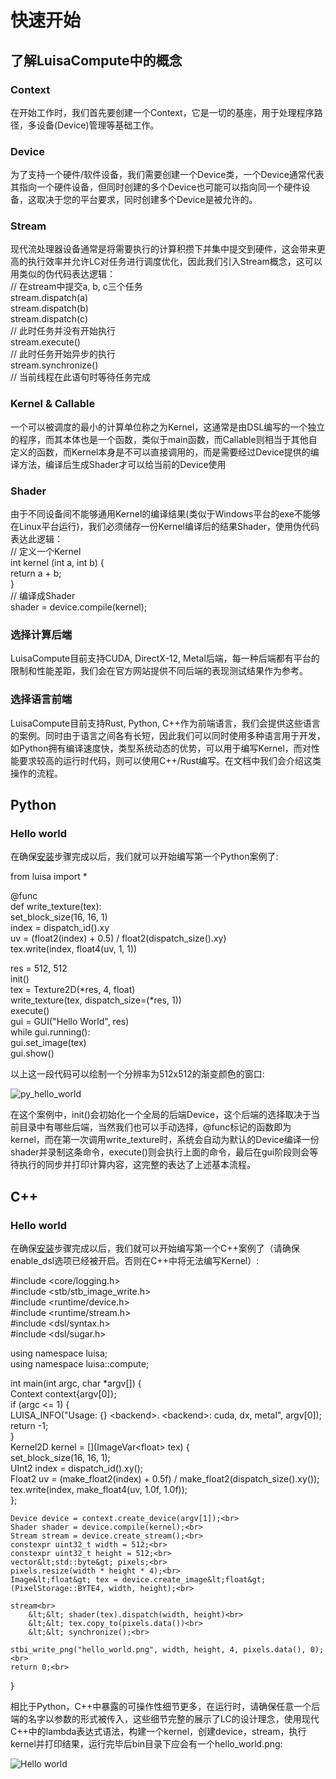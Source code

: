 # 快速开始
## 了解LuisaCompute中的概念
### Context
在开始工作时，我们首先要创建一个Context，它是一切的基座，用于处理程序路径，多设备(Device)管理等基础工作。
### Device
为了支持一个硬件/软件设备，我们需要创建一个Device类，一个Device通常代表其指向一个硬件设备，但同时创建的多个Device也可能可以指向同一个硬件设备，这取决于您的平台要求，同时创建多个Device是被允许的。
### Stream
现代流处理器设备通常是将需要执行的计算积攒下并集中提交到硬件，这会带来更高的执行效率并允许LC对任务进行调度优化，因此我们引入Stream概念，这可以用类似的伪代码表达逻辑：<br>
// 在stream中提交a, b, c三个任务<br>
stream.dispatch(a)<br>
stream.dispatch(b)<br>
stream.dispatch(c)<br>
// 此时任务并没有开始执行<br>
stream.execute()<br>
// 此时任务开始异步的执行<br>
stream.synchronize()<br>
// 当前线程在此语句时等待任务完成<br>
### Kernel & Callable
一个可以被调度的最小的计算单位称之为Kernel，这通常是由DSL编写的一个独立的程序，而其本体也是一个函数，类似于main函数，而Callable则相当于其他自定义的函数，而Kernel本身是不可以直接调用的，而是需要经过Device提供的编译方法，编译后生成Shader才可以给当前的Device使用
### Shader
由于不同设备间不能够通用Kernel的编译结果(类似于Windows平台的exe不能够在Linux平台运行)，我们必须储存一份Kernel编译后的结果Shader，使用伪代码表达此逻辑：<br>
// 定义一个Kernel<br>
int kernel (int a, int b) {<br>
    return a + b;<br>
}<br>
// 编译成Shader<br>
shader = device.compile(kernel);<br>
### 选择计算后端
LuisaCompute目前支持CUDA, DirectX-12, Metal后端，每一种后端都有平台的限制和性能差距，我们会在官方网站提供不同后端的表现测试结果作为参考。
### 选择语言前端
LuisaCompute目前支持Rust, Python, C++作为前端语言，我们会提供这些语言的案例。同时由于语言之间各有长短，因此我们可以同时使用多种语言用于开发，如Python拥有编译速度快，类型系统动态的优势，可以用于编写Kernel，而对性能要求较高的运行时代码，则可以使用C++/Rust编写。在文档中我们会介绍这类操作的流程。
## Python
### Hello world
在确保[安装](installation.html)步骤完成以后，我们就可以开始编写第一个Python案例了:

from luisa import *<br>

@func<br>
def write_texture(tex):<br>
    set_block_size(16, 16, 1)<br>
    index = dispatch_id().xy<br>
    uv = (float2(index) + 0.5) / float2(dispatch_size().xy)<br>
    tex.write(index, float4(uv, 1, 1))<br>

res = 512, 512<br>
init()<br>
tex = Texture2D(*res, 4, float)<br>
write_texture(tex, dispatch_size=(*res, 1))<br>
execute()<br>
gui = GUI("Hello World", res)<br>
while gui.running():<br>
    gui.set_image(tex)<br>
    gui.show()

以上这一段代码可以绘制一个分辨率为512x512的渐变颜色的窗口:

![py_hello_world](IMAGE_DIR/py_hello_world.png)

在这个案例中，init()会初始化一个全局的后端Device，这个后端的选择取决于当前目录中有哪些后端，当然我们也可以手动选择，@func标记的函数即为kernel，而在第一次调用write_texture时，系统会自动为默认的Device编译一份shader并录制这条命令，execute()则会执行上面的命令，最后在gui阶段则会等待执行的同步并打印计算内容，这完整的表达了上述基本流程。
## C++
### Hello world
在确保[安装](installation.html)步骤完成以后，我们就可以开始编写第一个C++案例了（请确保enable_dsl选项已经被开启。否则在C++中将无法编写Kernel）:
<p>
#include &lt;core/logging.h&gt;<br>
#include &lt;stb/stb_image_write.h&gt;<br>
#include &lt;runtime/device.h&gt;<br>
#include &lt;runtime/stream.h&gt;<br>
#include &lt;dsl/syntax.h&gt;<br>
#include &lt;dsl/sugar.h&gt;<br>

using namespace luisa;<br>
using namespace luisa::compute;<br>

int main(int argc, char *argv[]) {<br>
    Context context{argv[0]};<br>
    if (argc <= 1) {<br>
        LUISA_INFO("Usage: {} &lt;backend&gt;. &lt;backend&gt;: cuda, dx, metal", argv[0]);<br>
        return -1;<br>
    }<br>
    Kernel2D kernel = [](ImageVar&lt;float&gt; tex) {<br>
        set_block_size(16, 16, 1);<br>
        UInt2 index = dispatch_id().xy();<br>
        Float2 uv = (make_float2(index) + 0.5f) / make_float2(dispatch_size().xy());<br>
        tex.write(index, make_float4(uv, 1.0f, 1.0f));<br>
    };<br>

    Device device = context.create_device(argv[1]);<br>
    Shader shader = device.compile(kernel);<br>
    Stream stream = device.create_stream();<br>
    constexpr uint32_t width = 512;<br>
    constexpr uint32_t height = 512;<br>
    vector&lt;std::byte&gt; pixels;<br>
    pixels.resize(width * height * 4);<br>
    Image&lt;float&gt; tex = device.create_image&lt;float&gt;(PixelStorage::BYTE4, width, height);<br>

    stream<br>
        &lt;&lt; shader(tex).dispatch(width, height)<br>
        &lt;&lt; tex.copy_to(pixels.data())<br>
        &lt;&lt; synchronize();<br>

    stbi_write_png("hello_world.png", width, height, 4, pixels.data(), 0);<br>
    return 0;<br>
}<br>
</p>
相比于Python，C++中暴露的可操作性细节更多，在运行时，请确保任意一个后端的名字以参数的形式被传入，这些细节完整的展示了LC的设计理念，使用现代C++中的lambda表达式语法，构建一个kernel，创建device，stream，执行kernel并打印结果，运行完毕后bin目录下应会有一个hello_world.png:

![Hello world](IMAGE_DIR/cpp_hello_world.png)